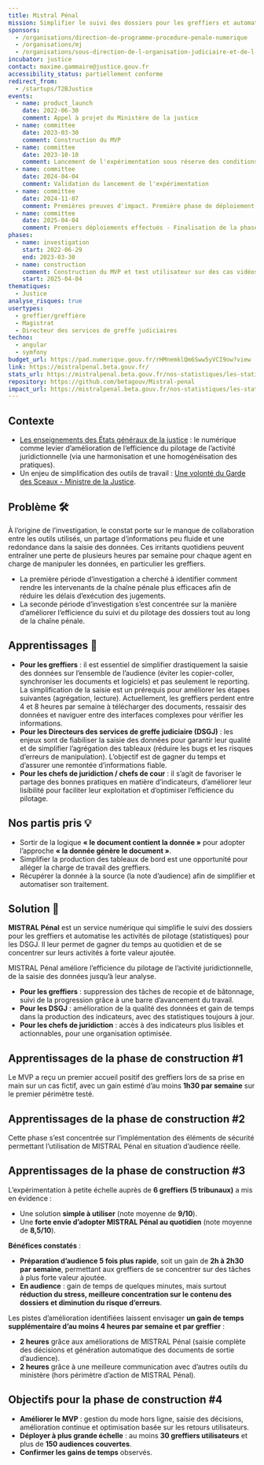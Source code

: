 ```yaml
---
title: Mistral Pénal
mission: Simplifier le suivi des dossiers pour les greffiers et automatiser les activités de pilotage (statistiques) pour les DSGJ
sponsors:
  - /organisations/direction-de-programme-procedure-penale-numerique
  - /organisations/mj
  - /organisations/sous-direction-de-l-organisation-judiciaire-et-de-l-innovation-oji-4-direction-des-services-judiciaires
incubator: justice
contact: maxime.gammaire@justice.gouv.fr
accessibility_status: partiellement conforme
redirect_from:
  - /startups/T2BJustice
events:
  - name: product_launch
    date: 2022-06-30
    comment: Appel à projet du Ministère de la justice
  - name: committee
    date: 2023-03-30
    comment: Construction du MVP
  - name: committee
    date: 2023-10-10
    comment: Lancement de l'expérimentation sous réserve des conditions de sécurité
  - name: committee
    date: 2024-04-04
    comment: Validation du lancement de l'expérimentation
  - name: committee
    date: 2024-11-07
    comment: Premières preuves d'impact. Première phase de déploiement
  - name: committee
    date: 2025-04-04
    comment: Premiers déploiements effectués - Finalisation de la phase de construction actée fin juin 2025
phases:
  - name: investigation
    start: 2022-06-29
    end: 2023-03-30
  - name: construction
    comment: Construction du MVP et test utilisateur sur des cas vidéos
    start: 2025-04-04
thematiques:
  - Justice
analyse_risques: true
usertypes:
  - greffier/greffière
  - Magistrat
  - Directeur des services de greffe judiciaires
techno:
  - angular
  - symfony
budget_url: https://pad.numerique.gouv.fr/rHMnemklQm6Sww5yVCI9ow?view
link: https://mistralpenal.beta.gouv.fr/
stats_url: https://mistralpenal.beta.gouv.fr/nos-statistiques/les-statistiques-dusage/
repository: https://github.com/betagouv/Mistral-penal
impact_url: https://mistralpenal.beta.gouv.fr/nos-statistiques/les-statistiques-dimpact/
---
```

## **Contexte**

- [Les enseignements des États généraux de la justice](http://www.justice.gouv.fr/plan-daction-pour-la-justice-13010/) : le numérique comme levier d’amélioration de l’efficience du pilotage de l’activité juridictionnelle (via une harmonisation et une homogénéisation des pratiques).
- Un enjeu de simplification des outils de travail : [Une volonté du Garde des Sceaux - Ministre de la Justice](http://www.presse.justice.gouv.fr/discours-10093/discours-de-2023-13026/presentation-du-second-plan-de-transformation-numerique-34759.html).

## **Problème 🛠**

À l’origine de l’investigation, le constat porte sur le manque de collaboration entre les outils utilisés, un partage d’informations peu fluide et une redondance dans la saisie des données. Ces irritants quotidiens peuvent entraîner une perte de plusieurs heures par semaine pour chaque agent en charge de manipuler les données, en particulier les greffiers.

- La première période d’investigation a cherché à identifier comment rendre les intervenants de la chaîne pénale plus efficaces afin de réduire les délais d’exécution des jugements.
- La seconde période d’investigation s’est concentrée sur la manière d’améliorer l’efficience du suivi et du pilotage des dossiers tout au long de la chaîne pénale.

## **Apprentissages 🔎**

- **Pour les greffiers** : il est essentiel de simplifier drastiquement la saisie des données sur l’ensemble de l’audience (éviter les copier-coller, synchroniser les documents et logiciels) et pas seulement le reporting. La simplification de la saisie est un prérequis pour améliorer les étapes suivantes (agrégation, lecture). Actuellement, les greffiers perdent entre 4 et 8 heures par semaine à télécharger des documents, ressaisir des données et naviguer entre des interfaces complexes pour vérifier les informations.
- **Pour les Directeurs des services de greffe judiciaire (DSGJ)** : les enjeux sont de fiabiliser la saisie des données pour garantir leur qualité et de simplifier l’agrégation des tableaux (réduire les bugs et les risques d’erreurs de manipulation). L’objectif est de gagner du temps et d’assurer une remontée d’informations fiable.
- **Pour les chefs de juridiction / chefs de cour** : il s’agit de favoriser le partage des bonnes pratiques en matière d’indicateurs, d’améliorer leur lisibilité pour faciliter leur exploitation et d’optimiser l’efficience du pilotage.

## **Nos partis pris 💡**

- Sortir de la logique **« le document contient la donnée »** pour adopter l’approche **« la donnée génère le document »**.
- Simplifier la production des tableaux de bord est une opportunité pour alléger la charge de travail des greffiers.
- Récupérer la donnée à la source (la note d’audience) afin de simplifier et automatiser son traitement.

## **Solution 🎯**

**MISTRAL Pénal** est un service numérique qui simplifie le suivi des dossiers pour les greffiers et automatise les activités de pilotage (statistiques) pour les DSGJ. Il leur permet de gagner du temps au quotidien et de se concentrer sur leurs activités à forte valeur ajoutée.

MISTRAL Pénal améliore l’efficience du pilotage de l’activité juridictionnelle, de la saisie des données jusqu’à leur analyse.

- **Pour les greffiers** : suppression des tâches de recopie et de bâtonnage, suivi de la progression grâce à une barre d’avancement du travail.
- **Pour les DSGJ** : amélioration de la qualité des données et gain de temps dans la production des indicateurs, avec des statistiques toujours à jour.
- **Pour les chefs de juridiction** : accès à des indicateurs plus lisibles et actionnables, pour une organisation optimisée.

## **Apprentissages de la phase de construction #1**

Le MVP a reçu un premier accueil positif des greffiers lors de sa prise en main sur un cas fictif, avec un gain estimé d’au moins **1h30 par semaine** sur le premier périmètre testé.

## **Apprentissages de la phase de construction #2**

Cette phase s’est concentrée sur l’implémentation des éléments de sécurité permettant l’utilisation de MISTRAL Pénal en situation d’audience réelle.

## **Apprentissages de la phase de construction #3**

L’expérimentation à petite échelle auprès de **6 greffiers (5 tribunaux)** a mis en évidence :

- Une solution **simple à utiliser** (note moyenne de **9/10**).
- Une **forte envie d’adopter MISTRAL Pénal au quotidien** (note moyenne de **8,5/10**).

**Bénéfices constatés** :

- **Préparation d’audience 5 fois plus rapide**, soit un gain de **2h à 2h30 par semaine**, permettant aux greffiers de se concentrer sur des tâches à plus forte valeur ajoutée.
- **En audience** : gain de temps de quelques minutes, mais surtout **réduction du stress, meilleure concentration sur le contenu des dossiers et diminution du risque d’erreurs**.

Les pistes d’amélioration identifiées laissent envisager **un gain de temps supplémentaire d’au moins 4 heures par semaine et par greffier** :

- **2 heures** grâce aux améliorations de MISTRAL Pénal (saisie complète des décisions et génération automatique des documents de sortie d’audience).
- **2 heures** grâce à une meilleure communication avec d’autres outils du ministère (hors périmètre d’action de MISTRAL Pénal).

## **Objectifs pour la phase de construction #4**

- **Améliorer le MVP** : gestion du mode hors ligne, saisie des décisions, amélioration continue et optimisation basée sur les retours utilisateurs.
- **Déployer à plus grande échelle** : au moins **30 greffiers utilisateurs** et plus de **150 audiences couvertes**.
- **Confirmer les gains de temps** observés.
